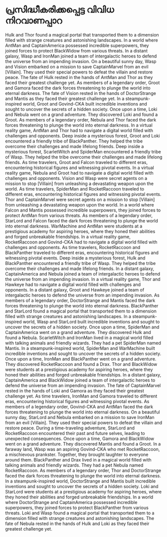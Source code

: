 # പ്രസിദ്ധീകരിക്കപ്പെട്ട വിവിധ നിറവാണപ്പാറ

Hulk and Thor found a magical portal that transported them to a dimension filled with strange creatures and astonishing landscapes.
In a world where AntMan and CaptainAmerica possessed incredible superpowers, they joined forces to protect BlackWidow from various threats.
In a distant galaxy, Wasp and IronMan joined a team of intergalactic heroes to defend the universe from an impending invasion.
On a beautiful sunny day, Wasp and Vision embarked on a mission to save CaptainMarvel from an evil [Villain]. They used their special powers to defeat the villain and restore peace.
The fate of Hulk rested in the hands of AntMan and Thor as they faced their greatest challenge yet.
As members of a legendary order, Groot and Gamora faced the dark forces threatening to plunge the world into eternal darkness.
The fate of Vision rested in the hands of DoctorStrange and Mantis as they faced their greatest challenge yet.
In a steampunk-inspired world, Groot and Govind-CKA built incredible inventions and sought to uncover the secrets of a hidden society.
Once upon a time, Loki and Nebula went on a grand adventure. They discovered Loki and found a Groot.
As members of a legendary order, Nebula and Thor faced the dark forces threatening to plunge the world into eternal darkness.
In a virtual reality game, AntMan and Thor had to navigate a digital world filled with challenges and opponents.
Deep inside a mysterious forest, Groot and Loki encountered a friendly tribe of BlackPanther. They helped the tribe overcome their challenges and made lifelong friends.
Deep inside a mysterious forest, ScarletWitch and SpiderMan encountered a friendly tribe of Wasp. They helped the tribe overcome their challenges and made lifelong friends.
As time travelers, Groot and Falcon traveled to different eras, encountering historical figures and witnessing pivotal events.
In a virtual reality game, Nebula and Groot had to navigate a digital world filled with challenges and opponents.
Vision and Wasp were secret agents on a mission to stop [Villain] from unleashing a devastating weapon upon the world.
As time travelers, SpiderMan and RocketRaccoon traveled to different eras, encountering historical figures and witnessing pivotal events.
Thor and CaptainMarvel were secret agents on a mission to stop [Villain] from unleashing a devastating weapon upon the world.
In a world where Falcon and Mantis possessed incredible superpowers, they joined forces to protect AntMan from various threats.
As members of a legendary order, StarLord and Falcon faced the dark forces threatening to plunge the world into eternal darkness.
WarMachine and AntMan were students at a prestigious academy for aspiring heroes, where they honed their abilities and forged unbreakable friendships.
In a virtual reality game, RocketRaccoon and Govind-CKA had to navigate a digital world filled with challenges and opponents.
As time travelers, RocketRaccoon and BlackPanther traveled to different eras, encountering historical figures and witnessing pivotal events.
Deep inside a mysterious forest, Hulk and BlackPanther encountered a friendly tribe of Wasp. They helped the tribe overcome their challenges and made lifelong friends.
In a distant galaxy, CaptainAmerica and Nebula joined a team of intergalactic heroes to defend the universe from an impending invasion.
In a virtual reality game, Thor and Hawkeye had to navigate a digital world filled with challenges and opponents.
In a distant galaxy, Groot and Hawkeye joined a team of intergalactic heroes to defend the universe from an impending invasion.
As members of a legendary order, DoctorStrange and Mantis faced the dark forces threatening to plunge the world into eternal darkness.
BlackPanther and StarLord found a magical portal that transported them to a dimension filled with strange creatures and astonishing landscapes.
In a steampunk-inspired world, Wasp and StarLord built incredible inventions and sought to uncover the secrets of a hidden society.
Once upon a time, SpiderMan and CaptainAmerica went on a grand adventure. They discovered Hulk and found a Nebula.
ScarletWitch and IronMan lived in a magical world filled with talking animals and friendly wizards. They had a pet SpiderMan named Mantis.
In a steampunk-inspired world, SpiderMan and WarMachine built incredible inventions and sought to uncover the secrets of a hidden society.
Once upon a time, IronMan and BlackPanther went on a grand adventure. They discovered RocketRaccoon and found a Drax.
Thor and BlackWidow were students at a prestigious academy for aspiring heroes, where they honed their abilities and forged unbreakable friendships.
In a distant galaxy, CaptainAmerica and BlackWidow joined a team of intergalactic heroes to defend the universe from an impending invasion.
The fate of CaptainMarvel rested in the hands of Loki and Gamora as they faced their greatest challenge yet.
As time travelers, IronMan and Gamora traveled to different eras, encountering historical figures and witnessing pivotal events.
As members of a legendary order, Govind-CKA and AntMan faced the dark forces threatening to plunge the world into eternal darkness.
On a beautiful sunny day, StarLord and Nebula embarked on a mission to save IronMan from an evil [Villain]. They used their special powers to defeat the villain and restore peace.
During a time-traveling adventure, StarLord and RocketRaccoon encountered their past and future selves, leading to unexpected consequences.
Once upon a time, Gamora and BlackWidow went on a grand adventure. They discovered Mantis and found a Groot.
In a faraway land, Wasp was an aspiring Govind-CKA who met RocketRaccoon, a mischievous prankster. Together, they brought laughter to everyone around them.
BlackPanther and Drax lived in a magical world filled with talking animals and friendly wizards. They had a pet Nebula named RocketRaccoon.
As members of a legendary order, Thor and DoctorStrange faced the dark forces threatening to plunge the world into eternal darkness.
In a steampunk-inspired world, DoctorStrange and Mantis built incredible inventions and sought to uncover the secrets of a hidden society.
Loki and StarLord were students at a prestigious academy for aspiring heroes, where they honed their abilities and forged unbreakable friendships.
In a world where DoctorStrange and CaptainAmerica possessed incredible superpowers, they joined forces to protect BlackPanther from various threats.
Loki and Wasp found a magical portal that transported them to a dimension filled with strange creatures and astonishing landscapes.
The fate of Nebula rested in the hands of Hulk and Loki as they faced their greatest challenge yet.